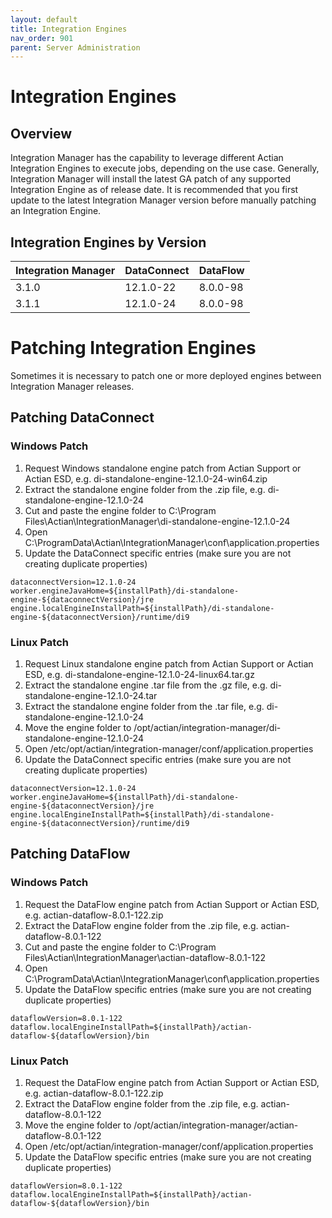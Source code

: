 ```yaml
---
layout: default
title: Integration Engines
nav_order: 901
parent: Server Administration
---
```

# Integration Engines

## Overview

Integration Manager has the capability to leverage different Actian Integration Engines to execute jobs, depending on the use case. Generally, Integration Manager will install the latest GA patch of any supported Integration Engine as of release date. It is recommended that you first update to the latest Integration Manager version before manually patching an Integration Engine.

## Integration Engines by Version

| Integration Manager | DataConnect | DataFlow |
| :------------------ | :---------- | :------- |
| 3.1.0               | 12.1.0-22   | 8.0.0-98 |
| 3.1.1				  | 12.1.0-24   | 8.0.0-98 |

# Patching Integration Engines

Sometimes it is necessary to patch one or more deployed engines between Integration Manager releases.

## Patching DataConnect

### Windows Patch
1. Request Windows standalone engine patch from Actian Support or Actian ESD, e.g. di-standalone-engine-12.1.0-24-win64.zip
2. Extract the standalone engine folder from the .zip file, e.g. di-standalone-engine-12.1.0-24
3. Cut and paste the engine folder to C:\Program Files\Actian\IntegrationManager\di-standalone-engine-12.1.0-24
4. Open C:\ProgramData\Actian\IntegrationManager\conf\application.properties
5. Update the DataConnect specific entries (make sure you are not creating duplicate properties)
```
dataconnectVersion=12.1.0-24
worker.engineJavaHome=${installPath}/di-standalone-engine-${dataconnectVersion}/jre
engine.localEngineInstallPath=${installPath}/di-standalone-engine-${dataconnectVersion}/runtime/di9
```

### Linux Patch
1. Request Linux standalone engine patch from Actian Support or Actian ESD, e.g. di-standalone-engine-12.1.0-24-linux64.tar.gz
2. Extract the standalone engine .tar file from the .gz file, e.g. di-standalone-engine-12.1.0-24.tar
3. Extract the standalone engine folder from the .tar file, e.g. di-standalone-engine-12.1.0-24
4. Move the engine folder to /opt/actian/integration-manager/di-standalone-engine-12.1.0-24
5. Open /etc/opt/actian/integration-manager/conf/application.properties
6. Update the DataConnect specific entries (make sure you are not creating duplicate properties)
```
dataconnectVersion=12.1.0-24
worker.engineJavaHome=${installPath}/di-standalone-engine-${dataconnectVersion}/jre
engine.localEngineInstallPath=${installPath}/di-standalone-engine-${dataconnectVersion}/runtime/di9
```

## Patching DataFlow

### Windows Patch
1. Request the DataFlow engine patch from Actian Support or Actian ESD, e.g. actian-dataflow-8.0.1-122.zip
2. Extract the DataFlow engine folder from the .zip file, e.g. actian-dataflow-8.0.1-122
3. Cut and paste the engine folder to C:\Program Files\Actian\IntegrationManager\actian-dataflow-8.0.1-122
4. Open C:\ProgramData\Actian\IntegrationManager\conf\application.properties
5. Update the DataFlow specific entries (make sure you are not creating duplicate properties)
```
dataflowVersion=8.0.1-122
dataflow.localEngineInstallPath=${installPath}/actian-dataflow-${dataflowVersion}/bin
```

### Linux Patch
1. Request the DataFlow engine patch from Actian Support or Actian ESD, e.g. actian-dataflow-8.0.1-122.zip
2. Extract the DataFlow engine folder from the .zip file, e.g. actian-dataflow-8.0.1-122
3. Move the engine folder to /opt/actian/integration-manager/actian-dataflow-8.0.1-122
4. Open /etc/opt/actian/integration-manager/conf/application.properties
5. Update the DataFlow specific entries (make sure you are not creating duplicate properties)
```
dataflowVersion=8.0.1-122
dataflow.localEngineInstallPath=${installPath}/actian-dataflow-${dataflowVersion}/bin
```